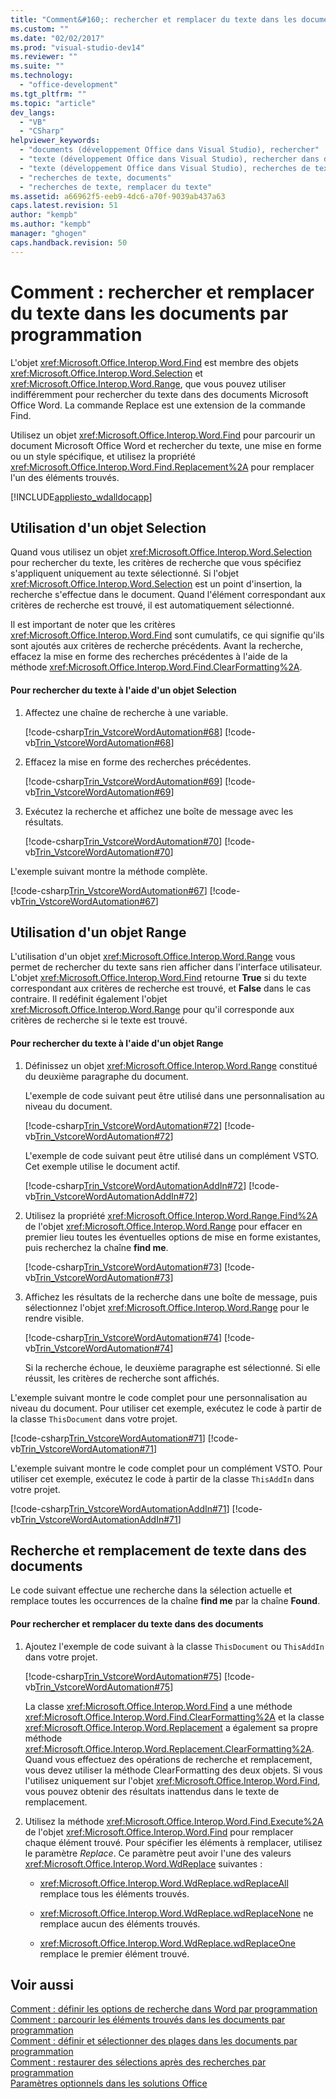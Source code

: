 ```yaml
---
title: "Comment&#160;: rechercher et remplacer du texte dans les documents par programmation"
ms.custom: ""
ms.date: "02/02/2017"
ms.prod: "visual-studio-dev14"
ms.reviewer: ""
ms.suite: ""
ms.technology: 
  - "office-development"
ms.tgt_pltfrm: ""
ms.topic: "article"
dev_langs: 
  - "VB"
  - "CSharp"
helpviewer_keywords: 
  - "documents (développement Office dans Visual Studio), rechercher"
  - "texte (développement Office dans Visual Studio), rechercher dans des documents"
  - "texte (développement Office dans Visual Studio), recherches de texte"
  - "recherches de texte, documents"
  - "recherches de texte, remplacer du texte"
ms.assetid: a66962f5-eeb9-4dc6-a70f-9039ab437a63
caps.latest.revision: 51
author: "kempb"
ms.author: "kempb"
manager: "ghogen"
caps.handback.revision: 50
---
```

# Comment&#160;: rechercher et remplacer du texte dans les documents par programmation
  L'objet <xref:Microsoft.Office.Interop.Word.Find> est membre des objets <xref:Microsoft.Office.Interop.Word.Selection> et <xref:Microsoft.Office.Interop.Word.Range>, que vous pouvez utiliser indifféremment pour rechercher du texte dans des documents Microsoft Office Word.  La commande Replace est une extension de la commande Find.  
  
 Utilisez un objet <xref:Microsoft.Office.Interop.Word.Find> pour parcourir un document Microsoft Office Word et rechercher du texte, une mise en forme ou un style spécifique, et utilisez la propriété <xref:Microsoft.Office.Interop.Word.Find.Replacement%2A> pour remplacer l'un des éléments trouvés.  
  
 [!INCLUDE[appliesto_wdalldocapp](../vsto/includes/appliesto-wdalldocapp-md.md)]  
  
## Utilisation d'un objet Selection  
 Quand vous utilisez un objet <xref:Microsoft.Office.Interop.Word.Selection> pour rechercher du texte, les critères de recherche que vous spécifiez s'appliquent uniquement au texte sélectionné.  Si l'objet <xref:Microsoft.Office.Interop.Word.Selection> est un point d'insertion, la recherche s'effectue dans le document.  Quand l'élément correspondant aux critères de recherche est trouvé, il est automatiquement sélectionné.  
  
 Il est important de noter que les critères <xref:Microsoft.Office.Interop.Word.Find> sont cumulatifs, ce qui signifie qu'ils sont ajoutés aux critères de recherche précédents.  Avant la recherche, effacez la mise en forme des recherches précédentes à l'aide de la méthode <xref:Microsoft.Office.Interop.Word.Find.ClearFormatting%2A>.  
  
#### Pour rechercher du texte à l'aide d'un objet Selection  
  
1.  Affectez une chaîne de recherche à une variable.  
  
     [!code-csharp[Trin_VstcoreWordAutomation#68](../snippets/csharp/VS_Snippets_OfficeSP/Trin_VstcoreWordAutomation/CS/ThisDocument.cs#68)]
     [!code-vb[Trin_VstcoreWordAutomation#68](../snippets/visualbasic/VS_Snippets_OfficeSP/Trin_VstcoreWordAutomation/VB/ThisDocument.vb#68)]  
  
2.  Effacez la mise en forme des recherches précédentes.  
  
     [!code-csharp[Trin_VstcoreWordAutomation#69](../snippets/csharp/VS_Snippets_OfficeSP/Trin_VstcoreWordAutomation/CS/ThisDocument.cs#69)]
     [!code-vb[Trin_VstcoreWordAutomation#69](../snippets/visualbasic/VS_Snippets_OfficeSP/Trin_VstcoreWordAutomation/VB/ThisDocument.vb#69)]  
  
3.  Exécutez la recherche et affichez une boîte de message avec les résultats.  
  
     [!code-csharp[Trin_VstcoreWordAutomation#70](../snippets/csharp/VS_Snippets_OfficeSP/Trin_VstcoreWordAutomation/CS/ThisDocument.cs#70)]
     [!code-vb[Trin_VstcoreWordAutomation#70](../snippets/visualbasic/VS_Snippets_OfficeSP/Trin_VstcoreWordAutomation/VB/ThisDocument.vb#70)]  
  
 L'exemple suivant montre la méthode complète.  
  
 [!code-csharp[Trin_VstcoreWordAutomation#67](../snippets/csharp/VS_Snippets_OfficeSP/Trin_VstcoreWordAutomation/CS/ThisDocument.cs#67)]
 [!code-vb[Trin_VstcoreWordAutomation#67](../snippets/visualbasic/VS_Snippets_OfficeSP/Trin_VstcoreWordAutomation/VB/ThisDocument.vb#67)]  
  
## Utilisation d'un objet Range  
 L'utilisation d'un objet <xref:Microsoft.Office.Interop.Word.Range> vous permet de rechercher du texte sans rien afficher dans l'interface utilisateur.  L'objet <xref:Microsoft.Office.Interop.Word.Find> retourne **True** si du texte correspondant aux critères de recherche est trouvé, et **False** dans le cas contraire.  Il redéfinit également l'objet <xref:Microsoft.Office.Interop.Word.Range> pour qu'il corresponde aux critères de recherche si le texte est trouvé.  
  
#### Pour rechercher du texte à l'aide d'un objet Range  
  
1.  Définissez un objet <xref:Microsoft.Office.Interop.Word.Range> constitué du deuxième paragraphe du document.  
  
     L'exemple de code suivant peut être utilisé dans une personnalisation au niveau du document.  
  
     [!code-csharp[Trin_VstcoreWordAutomation#72](../snippets/csharp/VS_Snippets_OfficeSP/Trin_VstcoreWordAutomation/CS/ThisDocument.cs#72)]
     [!code-vb[Trin_VstcoreWordAutomation#72](../snippets/visualbasic/VS_Snippets_OfficeSP/Trin_VstcoreWordAutomation/VB/ThisDocument.vb#72)]  
  
     L'exemple de code suivant peut être utilisé dans un complément VSTO.  Cet exemple utilise le document actif.  
  
     [!code-csharp[Trin_VstcoreWordAutomationAddIn#72](../snippets/csharp/VS_Snippets_OfficeSP/Trin_VstcoreWordAutomationAddIn/CS/ThisAddIn.cs#72)]
     [!code-vb[Trin_VstcoreWordAutomationAddIn#72](../snippets/visualbasic/VS_Snippets_OfficeSP/Trin_VstcoreWordAutomationAddIn/VB/ThisAddIn.vb#72)]  
  
2.  Utilisez la propriété <xref:Microsoft.Office.Interop.Word.Range.Find%2A> de l'objet <xref:Microsoft.Office.Interop.Word.Range> pour effacer en premier lieu toutes les éventuelles options de mise en forme existantes, puis recherchez la chaîne **find me**.  
  
     [!code-csharp[Trin_VstcoreWordAutomation#73](../snippets/csharp/VS_Snippets_OfficeSP/Trin_VstcoreWordAutomation/CS/ThisDocument.cs#73)]
     [!code-vb[Trin_VstcoreWordAutomation#73](../snippets/visualbasic/VS_Snippets_OfficeSP/Trin_VstcoreWordAutomation/VB/ThisDocument.vb#73)]  
  
3.  Affichez les résultats de la recherche dans une boîte de message, puis sélectionnez l'objet <xref:Microsoft.Office.Interop.Word.Range> pour le rendre visible.  
  
     [!code-csharp[Trin_VstcoreWordAutomation#74](../snippets/csharp/VS_Snippets_OfficeSP/Trin_VstcoreWordAutomation/CS/ThisDocument.cs#74)]
     [!code-vb[Trin_VstcoreWordAutomation#74](../snippets/visualbasic/VS_Snippets_OfficeSP/Trin_VstcoreWordAutomation/VB/ThisDocument.vb#74)]  
  
     Si la recherche échoue, le deuxième paragraphe est sélectionné. Si elle réussit, les critères de recherche sont affichés.  
  
 L'exemple suivant montre le code complet pour une personnalisation au niveau du document.  Pour utiliser cet exemple, exécutez le code à partir de la classe `ThisDocument` dans votre projet.  
  
 [!code-csharp[Trin_VstcoreWordAutomation#71](../snippets/csharp/VS_Snippets_OfficeSP/Trin_VstcoreWordAutomation/CS/ThisDocument.cs#71)]
 [!code-vb[Trin_VstcoreWordAutomation#71](../snippets/visualbasic/VS_Snippets_OfficeSP/Trin_VstcoreWordAutomation/VB/ThisDocument.vb#71)]  
  
 L'exemple suivant montre le code complet pour un complément VSTO.  Pour utiliser cet exemple, exécutez le code à partir de la classe `ThisAddIn` dans votre projet.  
  
 [!code-csharp[Trin_VstcoreWordAutomationAddIn#71](../snippets/csharp/VS_Snippets_OfficeSP/Trin_VstcoreWordAutomationAddIn/CS/ThisAddIn.cs#71)]
 [!code-vb[Trin_VstcoreWordAutomationAddIn#71](../snippets/visualbasic/VS_Snippets_OfficeSP/Trin_VstcoreWordAutomationAddIn/VB/ThisAddIn.vb#71)]  
  
## Recherche et remplacement de texte dans des documents  
 Le code suivant effectue une recherche dans la sélection actuelle et remplace toutes les occurrences de la chaîne **find me** par la chaîne **Found**.  
  
#### Pour rechercher et remplacer du texte dans des documents  
  
1.  Ajoutez l'exemple de code suivant à la classe `ThisDocument` ou `ThisAddIn` dans votre projet.  
  
     [!code-csharp[Trin_VstcoreWordAutomation#75](../snippets/csharp/VS_Snippets_OfficeSP/Trin_VstcoreWordAutomation/CS/ThisDocument.cs#75)]
     [!code-vb[Trin_VstcoreWordAutomation#75](../snippets/visualbasic/VS_Snippets_OfficeSP/Trin_VstcoreWordAutomation/VB/ThisDocument.vb#75)]  
  
     La classe <xref:Microsoft.Office.Interop.Word.Find> a une méthode <xref:Microsoft.Office.Interop.Word.Find.ClearFormatting%2A> et la classe <xref:Microsoft.Office.Interop.Word.Replacement> a également sa propre méthode <xref:Microsoft.Office.Interop.Word.Replacement.ClearFormatting%2A>.  Quand vous effectuez des opérations de recherche et remplacement, vous devez utiliser la méthode ClearFormatting des deux objets.  Si vous l'utilisez uniquement sur l'objet <xref:Microsoft.Office.Interop.Word.Find>, vous pouvez obtenir des résultats inattendus dans le texte de remplacement.  
  
2.  Utilisez la méthode <xref:Microsoft.Office.Interop.Word.Find.Execute%2A> de l'objet <xref:Microsoft.Office.Interop.Word.Find> pour remplacer chaque élément trouvé.  Pour spécifier les éléments à remplacer, utilisez le paramètre *Replace*.  Ce paramètre peut avoir l'une des valeurs <xref:Microsoft.Office.Interop.Word.WdReplace> suivantes :  
  
    -   <xref:Microsoft.Office.Interop.Word.WdReplace.wdReplaceAll> remplace tous les éléments trouvés.  
  
    -   <xref:Microsoft.Office.Interop.Word.WdReplace.wdReplaceNone> ne remplace aucun des éléments trouvés.  
  
    -   <xref:Microsoft.Office.Interop.Word.WdReplace.wdReplaceOne> remplace le premier élément trouvé.  
  
## Voir aussi  
 [Comment : définir les options de recherche dans Word par programmation](../vsto/how-to-programmatically-set-search-options-in-word.md)   
 [Comment : parcourir les éléments trouvés dans les documents par programmation](../vsto/how-to-programmatically-loop-through-found-items-in-documents.md)   
 [Comment : définir et sélectionner des plages dans les documents par programmation](../vsto/how-to-programmatically-define-and-select-ranges-in-documents.md)   
 [Comment : restaurer des sélections après des recherches par programmation](../vsto/how-to-programmatically-restore-selections-after-searches.md)   
 [Paramètres optionnels dans les solutions Office](../vsto/optional-parameters-in-office-solutions.md)  
  
  